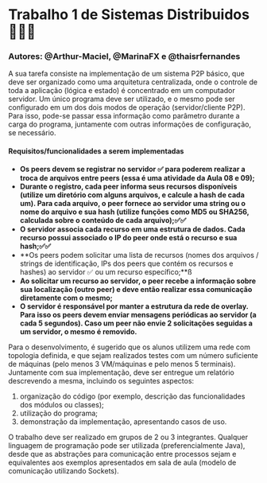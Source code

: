 # Trabalho 1 de Sistemas Distribuidos 🤘🤘🤘
### Autores: @Arthur-Maciel, @MarinaFX e @thaisrfernandes

A sua tarefa consiste na implementação de um sistema P2P básico, que
deve ser organizado como uma arquitetura centralizada, onde o controle de toda
a aplicação (lógica e estado) é concentrado em um computador servidor. Um
único programa deve ser utilizado, e o mesmo pode ser configurado em um dos
dois modos de operação (servidor/cliente P2P). Para isso, pode-se passar essa
informação como parâmetro durante a carga do programa, juntamente com
outras informações de configuração, se necessário.

#### **Requisitos/funcionalidades a serem implementadas**

* **Os peers devem se registrar no servidor ✅ para poderem realizar a troca de
    arquivos entre peers (essa é uma atividade da Aula 08 e 09);**
* **Durante o registro, cada peer informa seus recursos disponíveis (utilize
    um diretório com alguns arquivos, e calcule a hash de cada um). Para cada
    arquivo, o peer fornece ao servidor uma string ou o nome do arquivo e sua
    hash (utilize funções como MD5 ou SHA256, calculada sobre o conteúdo
    de cada arquivo);✅✅**
* **O servidor associa cada recurso em uma estrutura de dados. Cada recurso
    possui associado o IP do peer onde está o recurso e sua hash;✅✅**
* **Os peers podem solicitar uma lista de recursos (nomes dos arquivos /
    strings de identificação, IPs dos peers que contém os recursos e hashes) ao
    servidor ✅ ou um recurso específico;**ß
* **Ao solicitar um recurso ao servidor, o peer recebe a informação sobre sua
    localização (outro peer) e deve então realizar essa comunicação
    diretamente com o mesmo;**
* **O servidor é responsável por manter a estrutura da rede de overlay. Para
    isso os peers devem enviar mensagens periódicas ao servidor (a cada 5
    segundos). Caso um peer não envie 2 solicitações seguidas a um servidor,
    o mesmo é removido.**

Para o desenvolvimento, é sugerido que os alunos utilizem uma rede com
topologia definida, e que sejam realizados testes com um número suficiente de
máquinas (pelo menos 3 VM/máquinas e pelo menos 5 terminais). Juntamente
com sua implementação, deve ser entregue um relatório descrevendo a mesma,
incluindo os seguintes aspectos: 

1. organização do código (por exemplo,
descrição das funcionalidades dos módulos ou classes); 
2. utilização do
programa; 
3. demonstração da implementação, apresentando casos de uso.


O trabalho deve ser realizado em grupos de 2 ou 3 integrantes. Qualquer
linguagem de programação pode ser utilizada (preferencialmente Java), desde
que as abstrações para comunicação entre processos sejam e equivalentes aos
exemplos apresentados em sala de aula (modelo de comunicação utilizando
Sockets).